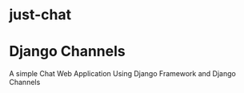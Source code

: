 # just-chat
# Django Channels
A simple Chat Web Application Using Django Framework and Django Channels
